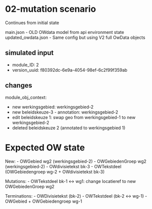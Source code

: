 # 02-mutation scenario
Continues from initial state

main.json - OLD OWdata model from api environment state
updated_owdata.json - Same config but using V2 full OwData objects

## simulated input
- module_ID: 2
- version_uuid: f80392dc-6e9a-4054-98ef-6c2f99f359ab

## changes

module_obj_context:
- new werkingsgebied: werkingsgebied-2
- new beleidskeuze-3 - annotation: werkingsgebied-2
- edit beleidskeuze 1: swap geo from werkingsgebied-1 to new werkingsgebied-2
- deleted beleidskeuze 2 (annotated to werkingsgebied 1)

# Expected OW state

New:
    - OWGebied wg2 (werkingsgebied-2)
    - OWGebiedenGroep wg2 (werkingsgebied-2)
    - OWdivisietekst bk-3
    - OWTekstdeel (OWGebiedengroep wg-2 + OWdivisietekst bk-3)

Mutations:
    - OWTekstdeel bk-1 <-> wg1: change locatieref to new OWGebiedenGroep wg2
 
 Terminations:
    - OWDivisietekst (bk-2)
    - OWTekstdeel (bk-2 <-> wg-1)
    - OWGebied + OWGebiedengroep wg-1
